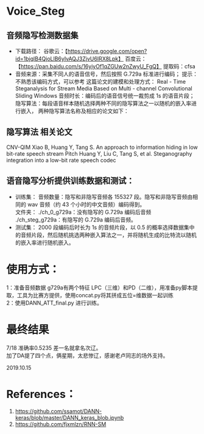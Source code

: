 # Voice_Steg
## 音频隐写检测数据集 
 
* 下载路径： 谷歌云：【https://drive.google.com/open?id=1bjqlB4QjoLlB6yIvAQJ3ZjvU6IRX8Lpk】 
             百度云：【https://pan.baidu.com/s/16yiyOf1qZGUw2nZwyU_FgQ】 提取码：cfsa  
* 音频来源：采集不同人的语音信号，然后按照 G.729a 标准进行编码； 提示： 不熟悉该编码方式，可以参考 这篇论文的建模和处理方式： Real - Time Steganalysis for Stream Media Based on Multi - channel Convolutional Sliding Windows
 音频时长：编码后的语音信号统一裁剪成 1s 的语音片段；  
 隐写算法：每段语音样本随机选择两种不同的隐写算法之一以随机的嵌入率进行嵌入， 两种隐写算法名称及相应的论文如下： 
 
## 隐写算法 相关论文 
CNV-QIM 
Xiao B, Huang Y, Tang S. An approach to information hiding in low bit-rate speech stream 
Pitch 
Huang Y, Liu C, Tang S, et al. Steganography integration into a low-bit rate speech codec   

## 语音隐写分析提供训练数据和测试：   
* 训练集：  音频数量：隐写和非隐写音频各 155327 段。隐写和非隐写音频由相同的 wav 音频（约 43 个小时的中文音频）编码得到。    
  文件夹：   ./ch_0_g729a：没有隐写的 G.729a 编码后音频   ./ch_steg_g729a：有隐写的 G.729a 编码后音频。  
* 测试集：  2000 段编码后时长为 1s 的音频片段，以 0.5 的概率选择数据集中的音频片段，然后随机挑选两种嵌入算法之一，并将随机生成的比特流以随机的嵌入率进行随机嵌入。 
 
# 使用方式：
1：准备音频数据 g729a有两个特征 LPC（三维）和PD（二维），用准备py脚本提取，工具为比赛方提供，使用concat.py将其拼成五位=维数据一起训练    
2：使用DANN_ATT_final.py 进行训练。

# 最终结果
7/18 准确率0.5235 差一名就拿名次辽。  
加了DA提了四个点，俩星期，太悲惨辽，感谢老卢同志的场外支持。

2019.10.15


# References：
1. https://github.com/ssamot/DANN-keras/blob/master/DANN_keras_blob.ipynb  
2. https://github.com/fjxmlzn/RNN-SM

